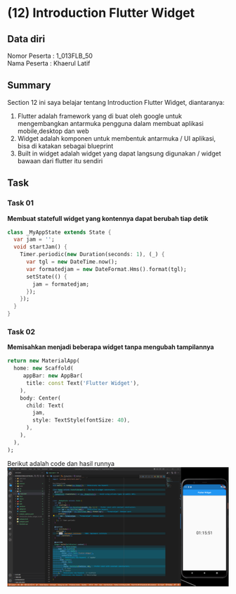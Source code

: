 # (12) Introduction Flutter Widget
## Data diri 
Nomor Peserta : 1_013FLB_50  <br />
Nama Peserta : Khaerul Latif

## Summary 
Section 12 ini saya belajar tentang Introduction Flutter Widget, diantaranya:
1. Flutter adalah framework yang di buat oleh google untuk mengembangkan antarmuka pengguna dalam membuat aplikasi mobile,desktop dan web
2. Widget adalah komponen untuk membentuk antarmuka / UI aplikasi, bisa di katakan sebagai blueprint 
3. Built in widget adalah widget yang dapat langsung digunakan / widget bawaan dari flutter itu sendiri

## Task
### Task 01
**Membuat statefull widget yang kontennya dapat berubah tiap detik**
```dart
class _MyAppState extends State {
  var jam = '';
  void startJam() {
    Timer.periodic(new Duration(seconds: 1), (_) {
      var tgl = new DateTime.now();
      var formatedjam = new DateFormat.Hms().format(tgl);
      setState(() {
        jam = formatedjam;
      });
    });
  }
}  
```

### Task 02
**Memisahkan menjadi beberapa widget tanpa mengubah tampilannya**
```dart
return new MaterialApp(
  home: new Scaffold(
     appBar: new AppBar(
      title: const Text('Flutter Widget'),
    ),
    body: Center(
      child: Text(
        jam,
        style: TextStyle(fontSize: 40),
      ),
    ),
  ),
);
```
Berikut adalah code dan hasil runnya
![imgTask01&Task02](screenshoot/Task01&Task02.png)